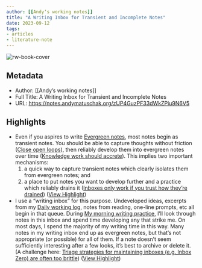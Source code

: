 ```yaml
---
author: [[Andyʼs working notes]]
title: "A Writing Inbox for Transient and Incomplete Notes"
date: 2023-09-12
tags: 
- articles
- literature-note
---
```

![rw-book-cover](https://readwise-assets.s3.amazonaws.com/static/images/article2.74d541386bbf.png)

## Metadata
- Author: [[Andyʼs working notes]]
- Full Title: A Writing Inbox for Transient and Incomplete Notes
- URL: https://notes.andymatuschak.org/zUP4GuzPF33dWkZPiu9N6V5

## Highlights
- Even if you aspires to write [Evergreen notes](https://notes.andymatuschak.org/z5E5QawiXCMbtNtupvxeoEX), most notes begin as transient notes. You should be able to capture thoughts without friction ([Close open loops](https://notes.andymatuschak.org/zFuk9QqspNYHAgvzZc33ZGH)), then reliably develop them into evergreen notes over time ([Knowledge work should accrete](https://notes.andymatuschak.org/zTn3g4wTm1hbkNFUvLLjpev)). This implies two important mechanisms:
  1. a quick way to capture transient notes which clearly isolates them from evergreen notes; and
  2. a place to put notes you want to develop further and a practice which reliably drains it ([Inboxes only work if you trust how they’re drained](https://notes.andymatuschak.org/zGKqPvetpYbvbXmPmuuvfx8)) ([View Highlight](https://read.readwise.io/read/01ha4w1mdrj09zgxkkdgxk96tx))
- I use a “writing inbox” for this purpose. Undeveloped ideas, excerpts from my [Daily working log](https://notes.andymatuschak.org/zXRs9fj5BuX5FmrQzPxqWUs), notes from reading, one-line prompts, etc all begin in that queue. During [My morning writing practice](https://notes.andymatuschak.org/zHTevHGZQPu8QHpRhUmtsuK), I’ll look through notes in this inbox and spend time developing any that strike me. On most days, I spend the majority of my writing time in this way.
  Many notes in my writing inbox end up as evergreen notes, but that’s not appropriate (or possible) for all of them. If a note doesn’t seem sufficiently interesting after a few looks, it’s best to archive or delete it. (A challenge here: [Triage strategies for maintaining inboxes (e.g. Inbox Zero) are often too brittle](https://notes.andymatuschak.org/z2Pg1CbUyvjV4jEoqmr8Xua)) ([View Highlight](https://read.readwise.io/read/01ha4w1qs3ncgbft6n9n2snpns))
